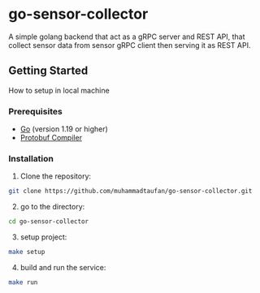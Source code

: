 # go-sensor-collector

A simple golang backend that act as a gRPC server and REST API, that collect sensor data from sensor gRPC client then serving it as REST API.

## Getting Started

How to setup in local machine

### Prerequisites

- [Go](https://golang.org/doc/install) (version 1.19 or higher)
- [Protobuf Compiler](https://grpc.io/docs/protoc-installation/)

### Installation

1. Clone the repository:

```sh
git clone https://github.com/muhammadtaufan/go-sensor-collector.git
```

2. go to the directory:

```sh
cd go-sensor-collector
```

3. setup project:

```sh
make setup
```

4. build and run the service:

```sh
make run
```
